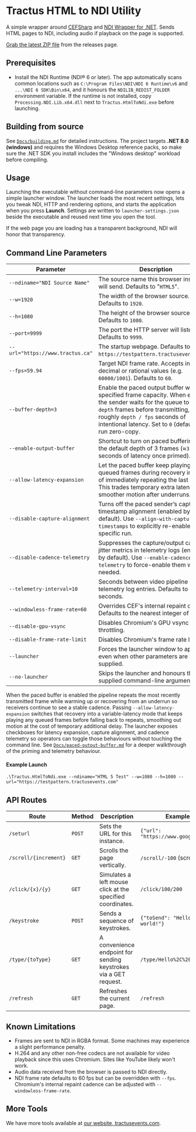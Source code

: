 # Tractus HTML to NDI Utility

A simple wrapper around [CEFSharp](https://github.com/cefsharp/CefSharp) and [NDI Wrapper for .NET](https://github.com/eliaspuurunen/NdiLibDotNetCoreBase). Sends HTML pages to NDI, including audio if playback on the page is supported.

[Grab the latest ZIP file](https://github.com/tractusevents/Tractus.HtmlToNdi/releases) from the releases page.

## Prerequisites

- Install the NDI Runtime (NDI® 6 or later). The app automatically scans common locations such as `C:\Program Files\NDI\NDI 6 Runtime\v6` and `...\NDI 6 SDK\Bin\x64`, and it honours the `NDILIB_REDIST_FOLDER` environment variable. If the runtime is not installed, copy `Processing.NDI.Lib.x64.dll` next to `Tractus.HtmlToNdi.exe` before launching.

## Building from source

See [`Docs/building.md`](Docs/building.md) for detailed instructions. The
project targets **.NET 8.0 (windows)** and requires the Windows Desktop
reference packs, so make sure the .NET SDK you install includes the "Windows
desktop" workload before compiling.

## Usage

Launching the executable without command-line parameters now opens a simple launcher window. The launcher loads the most recent settings, lets you tweak NDI, HTTP and rendering options, and starts the application when you press **Launch**. Settings are written to `launcher-settings.json` beside the executable and reused next time you open the tool.

If the web page you are loading has a transparent background, NDI will honor that transparency.

## Command Line Parameters

Parameter|Description
----|---
`--ndiname="NDI Source Name"`|The source name this browser instance will send. Defaults to "`HTML5`".
`--w=1920`|The width of the browser source. Defaults to `1920`.
`--h=1080`|The height of the browser source. Defaults to `1080`.
`--port=9999`|The port the HTTP server will listen on. Defaults to `9999`.
`--url="https://www.tractus.ca"`|The startup webpage. Defaults to `https://testpattern.tractusevents.com/`.
`--fps=59.94`|Target NDI frame rate. Accepts integer, decimal or rational values (e.g. `60000/1001`). Defaults to `60`.
`--buffer-depth=3`|Enable the paced output buffer with the specified frame capacity. When enabled the sender waits for the queue to hold `depth` frames before transmitting, adding roughly `depth / fps` seconds of intentional latency. Set to `0` (default) to run zero-copy.
`--enable-output-buffer`|Shortcut to turn on paced buffering with the default depth of 3 frames (≈`3 / fps` seconds of latency once primed).
`--allow-latency-expansion`|Let the paced buffer keep playing any queued frames during recovery instead of immediately repeating the last frame. This trades temporary extra latency for smoother motion after underruns.
`--disable-capture-alignment`|Turns off the paced sender’s capture timestamp alignment (enabled by default). Use `--align-with-capture-timestamps` to explicitly re-enable it for a specific run.
`--disable-cadence-telemetry`|Suppresses the capture/output cadence jitter metrics in telemetry logs (enabled by default). Use `--enable-cadence-telemetry` to force-enable them when needed.
`--telemetry-interval=10`|Seconds between video pipeline telemetry log entries. Defaults to 10 seconds.
`--windowless-frame-rate=60`|Overrides CEF's internal repaint cadence. Defaults to the nearest integer of `--fps`.
`--disable-gpu-vsync`|Disables Chromium's GPU vsync throttling.
`--disable-frame-rate-limit`|Disables Chromium's frame rate limiter.
`--launcher`|Forces the launcher window to appear even when other parameters are supplied.
`--no-launcher`|Skips the launcher and honours the supplied command-line arguments only.

When the paced buffer is enabled the pipeline repeats the most recently transmitted frame while warming up or recovering from an underrun so receivers continue to see a stable cadence. Passing `--allow-latency-expansion` switches that recovery into a variable-latency mode that keeps playing any queued frames before falling back to repeats, smoothing out motion at the cost of temporary additional delay. The launcher exposes checkboxes for latency expansion, capture alignment, and cadence telemetry so operators can toggle those behaviours without touching the command line. See [`Docs/paced-output-buffer.md`](Docs/paced-output-buffer.md) for a deeper walkthrough of the priming and telemetry behaviour.

#### Example Launch

`.\Tractus.HtmlToNdi.exe --ndiname="HTML 5 Test" --w=1080 --h=1080 --url="https://testpattern.tractusevents.com"`

## API Routes

Route|Method|Description|Example
----|----|----|---
`/seturl`|`POST`|Sets the URL for this instance.|`{"url": "https://www.google.ca"}`
`/scroll/{increment}`|`GET`|Scrolls the page vertically.|`/scroll/-100` (scrolls up)
`/click/{x}/{y}`|`GET`|Simulates a left mouse click at the specified coordinates.|`/click/100/200`
`/keystroke`|`POST`|Sends a sequence of keystrokes.|`{"toSend": "Hello, world!"}`
`/type/{toType}`|`GET`|A convenience endpoint for sending keystrokes via a GET request.|`/type/Hello%2C%20world%21`
`/refresh`|`GET`|Refreshes the current page.|`/refresh`

## Known Limitations

- Frames are sent to NDI in RGBA format. Some machines may experience a slight performance penalty.
- H.264 and any other non-free codecs are not available for video playback since this uses Chromium. Sites like YouTube likely won't work.
- Audio data received from the browser is passed to NDI directly.
- NDI frame rate defaults to 60 fps but can be overridden with `--fps`. Chromium's internal repaint cadence can be adjusted with `--windowless-frame-rate`.

## More Tools

We have more tools available at [our website, tractusevents.com](https://www.tractusevents.com/tools).
